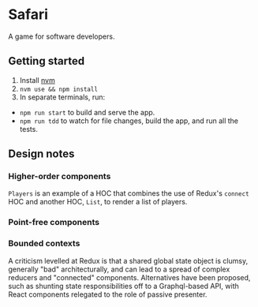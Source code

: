 # Safari

A game for software developers.

## Getting started

1.  Install [nvm](http://nvm.sh)
1.  `nvm use && npm install`
1.  In separate terminals, run:

-   `npm run start` to build and serve the app.
-   `npm run tdd` to watch for file changes, build the app, and run all the tests.

## Design notes

### Higher-order components

`Players` is an example of a HOC that combines the use of Redux's `connect` HOC and another HOC, `List`, to render a list of players.

### Point-free components

### Bounded contexts

A criticism levelled at Redux is that a shared global state object is clumsy, generally "bad" architecturally, and can lead to a spread of complex reducers and "connected" components. Alternatives have been proposed, such as shunting state responsibilities off to a Graphql-based API, with React components relegated to the role of passive presenter.
